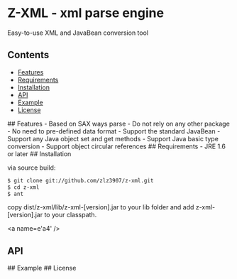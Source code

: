 # Z-XML - xml parse engine

Easy-to-use XML and JavaBean conversion tool

## Contents

- [Features](#a1)
- [Requirements](#a2)
- [Installation](#a3)
- [API](#a4)
- [Example](#a5)
- [License](#a6)

<a name='a1' />
## Features
- Based on SAX ways parse
- Do not rely on any other package
- No need to pre-defined data format
- Support the standard JavaBean
- Support any Java object set and get methods
- Support Java basic type conversion
- Support object circular references

<a name='a2' />
## Requirements
- JRE 1.6 or later

<a name='a3' />
## Installation

via source build:

```bash
$ git clone git://github.com/zlz3907/z-xml.git
$ cd z-xml
$ ant
```

copy dist/z-xml/lib/z-xml-[version].jar to your lib folder and add z-xml-[version].jar to your classpath.

<a name=e'a4' />
## API

<a name='a5' />
## Example

<a name='a5' />
## License
